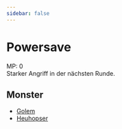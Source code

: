 ```yaml
---
sidebar: false
---
```

# Powersave

MP: 0\
Starker Angriff in der nächsten Runde.

## Monster

- [Golem](../../types/elemental/golem/)
- [Heuhopser](../../types/insect/heuhopser/)